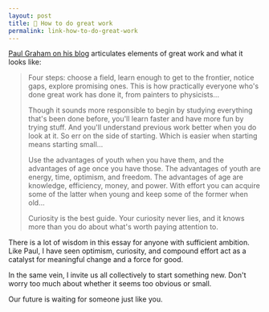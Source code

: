 ```yaml
---
layout: post
title: 🔗 How to do great work
permalink: link-how-to-do-great-work
---
```


[Paul Graham on his blog](http://www.paulgraham.com/greatwork.html) articulates elements of great work and what it looks like:

> Four steps: choose a field, learn enough to get to the frontier, notice gaps, explore promising ones. This is how practically everyone who's done great work has done it, from painters to physicists...
>
> Though it sounds more responsible to begin by studying everything that's been done before, you'll learn faster and have more fun by trying stuff. And you'll understand previous work better when you do look at it. So err on the side of starting. Which is easier when starting means starting small...
>
> Use the advantages of youth when you have them, and the advantages of age once you have those. The advantages of youth are energy, time, optimism, and freedom. The advantages of age are knowledge, efficiency, money, and power. With effort you can acquire some of the latter when young and keep some of the former when old...
>
> Curiosity is the best guide. Your curiosity never lies, and it knows more than you do about what's worth paying attention to.

There is a lot of wisdom in this essay for anyone with sufficient ambition. Like Paul, I have seen optimism, curiosity, and compound effort act as a catalyst for meaningful change and a force for good.

In the same vein, I invite us all collectively to start something new. Don't worry too much about whether it seems too obvious or small.

Our future is waiting for someone just like you.
